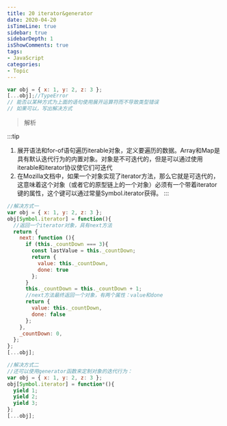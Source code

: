 ```yaml
---
title: 20 iterator&generator
date: 2020-04-20
isTimeLine: true
sidebar: true
sidebarDepth: 1
isShowComments: true
tags:
- JavaScript
categories:
- Topic
---
```


```js
var obj = { x: 1, y: 2, z: 3 };
[...obj];//TypeError
// 能否以某种方式为上面的语句使用展开运算符而不导致类型错误
// 如果可以，写出解决方式
```

> 解析
<!-- ![答案](/my-vue-press-blog/img/accu/2020-04-20.jpeg) -->
:::tip
1. 展开语法和for-of语句遍历iterable对象，定义要遍历的数据。Array和Map是具有默认迭代行为的内置对象。对象是不可迭代的，但是可以通过使用iterable和iterator协议使它们可迭代
2. 在Mozilla文档中，如果一个对象实现了iterator方法，那么它就是可迭代的，这意味着这个对象（或者它的原型链上的一个对象）必须有一个带着iterator键的属性，这个键可以通过常量Symbol.iterator获得。
:::

```js
//解决方式一
var obj = { x: 1, y: 2, z: 3 };
obj[Symbol.iterator] = function(){
  //返回一个iterator对象，具有next方法
  return {
    next: function (){
      if (this._countDown === 3){
        const lastValue = this._countDown;
        return {
          value: this._countDown,
          done: true
        };
      }
      this._countDown = this._countDown + 1;
      //next方法最终返回一个对象，有两个属性：value和done
      return {
        value: this._countDown, 
        done: false
      };
    },
    _countDown: 0,
  };
};
[...obj];
```

```js
//解决方式二
//还可以使用generator函数来定制对象的迭代行为：
var obj = { x: 1, y: 2, z: 3 };
obj[Symbol.iterator] = function*(){
  yield 1;
  yield 2;
  yield 3;
};
[...obj];

```

